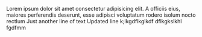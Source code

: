 Lorem ipsum dolor sit amet consectetur adipisicing elit. A officiis eius, maiores perferendis deserunt, esse adipisci voluptatum rodero isolum nocto rectlum
Just another line of text
Updated line
k;lkgdflkglkdf
dflkgkslkhl
fgdfmm
